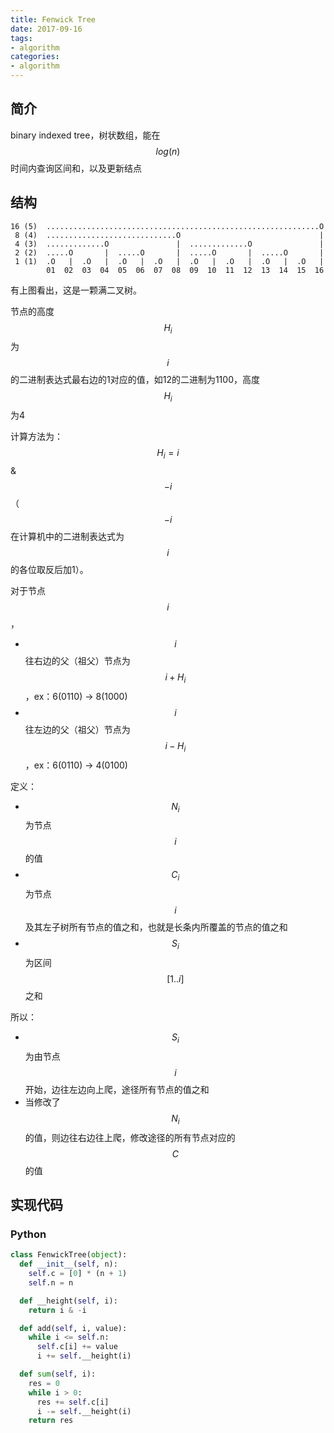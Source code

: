 ```yaml
---
title: Fenwick Tree
date: 2017-09-16
tags:
- algorithm
categories:
- algorithm
---
```


## 简介

binary indexed tree，树状数组，能在 $$log(n)$$ 时间内查询区间和，以及更新结点

## 结构

```
16 (5)  .............................................................O
 8 (4)  .............................O                               |
 4 (3)  .............O               |  .............O               |
 2 (2)  .....O       |  .....O       |  .....O       |  .....O       |
 1 (1)  .O   |  .O   |  .O   |  .O   |  .O   |  .O   |  .O   |  .O   |
        01  02  03  04  05  06  07  08  09  10  11  12  13  14  15  16
```

有上图看出，这是一颗满二叉树。

节点的高度 $$H_{i}$$ 为 $$i$$ 的二进制表达式最右边的1对应的值，如12的二进制为1100，高度 $$H_{i}$$ 为4

计算方法为：$$H_{i}=i$$ & $$-i$$（$$-i$$ 在计算机中的二进制表达式为 $$i$$ 的各位取反后加1）。

对于节点 $$i$$，

- $$i$$ 往右边的父（祖父）节点为 $$i+H_{i}$$，ex：6(0110) -> 8(1000)
- $$i$$ 往左边的父（祖父）节点为 $$i-H_{i}$$，ex：6(0110) -> 4(0100)

定义：

- $$N_{i}$$ 为节点 $$i$$ 的值
- $$C_{i}$$ 为节点 $$i$$ 及其左子树所有节点的值之和，也就是长条内所覆盖的节点的值之和
- $$S_{i}$$ 为区间 $$[1..i]$$ 之和

所以：

- $$S_{i}$$ 为由节点 $$i$$ 开始，边往左边向上爬，途径所有节点的值之和
- 当修改了 $$N_{i}$$ 的值，则边往右边往上爬，修改途径的所有节点对应的 $$C$$ 的值


## 实现代码

### Python

```python
class FenwickTree(object):
  def __init__(self, n):
    self.c = [0] * (n + 1)
    self.n = n

  def __height(self, i):
    return i & -i

  def add(self, i, value):
    while i <= self.n:
      self.c[i] += value
      i += self.__height(i)

  def sum(self, i):
    res = 0
    while i > 0:
      res += self.c[i]
      i -= self.__height(i)
    return res
```
